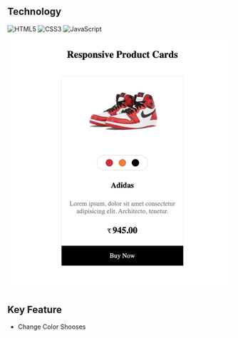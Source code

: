 ## Technology
![HTML5](https://img.shields.io/badge/frontend-html5-FF9900?style=flat&logo=html5)
![CSS3](https://img.shields.io/badge/frontend-css3-3399FF?style=flat&logo=css3)
![JavaScript](https://img.shields.io/badge/frontend-javasript-FFF000?style=flat&logo=javascript)

![รูปภาพ](/images/Shooses.png)

## Key Feature
- Change Color Shooses
